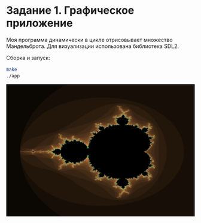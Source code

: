 # Задание 1. Графическое приложение
Моя программа динамически в цикле отрисовывает множество Мандельброта. Для визуализации использована библиотека SDL2. 

Сборка и запуск:
```bash
make
./app
```

![alt text](image.png)